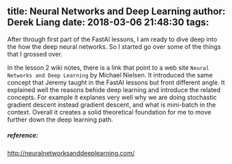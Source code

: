 title: Neural Networks and Deep Learning
author: Derek Liang
date: 2018-03-06 21:48:30
tags:
---
After through first part of the FastAI lessons, I am ready to dive deep into the how the deep neural networks. So I started go over some of the things that I grossed over.

In the lesson 2 wiki notes, there is a link that point to a web site `Neural Networks and Deep Learning` by Michael Nielsen. It introduced the same concept that Jeremy taught in the FastAI lessons but front different angle. It explained well the reasons behide deep learning and introduce the related concepts. For example it explanes very well why we are doing stochastic gradient descent instead gradient descent, and what is mini-batch in the context. Overall it creates a solid theoretical foundation for me to move further down the deep learning path.

##### reference: 
http://neuralnetworksanddeeplearning.com/